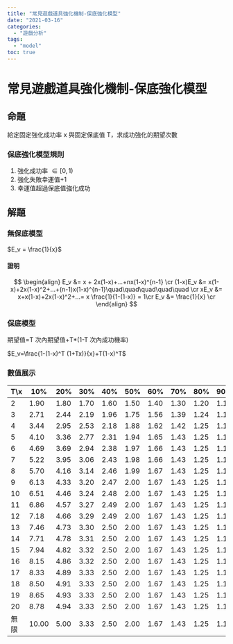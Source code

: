 ```yaml
---
title: "常見遊戲道具強化機制-保底強化模型"
date: "2021-03-16"
categories:
  - "遊戲分析"
tags:
  - "model"
toc: true
---
```


# 常見遊戲道具強化機制-保底強化模型

## 命題

給定固定強化成功率 x 與固定保底值 T，求成功強化的期望次數

### 保底強化模型規則

1. 強化成功率 $\in [0,1)$
2. 強化失敗幸運值+1
3. 幸運值超過保底值強化成功

## 解題

### 無保底模型

$E_v = \frac{1}{x}$

#### 證明

$$
\begin{align}
E_v &= x + 2x(1-x)+...+nx(1-x)^{n-1} \cr
(1-x)E_v &= x(1-x)+2x(1-x)^2+...+(n-1)x(1-x)^{n-1}\quad\quad\quad\quad\quad \cr
xE_v &= x+x(1-x)+2x(1-x)^2+...= x \frac{1}{1-(1-x)} = 1\cr
E_v &= \frac{1}{x} \cr
\end{align}
$$

### 保底模型

期望值=T 次內期望值+T\*(1-T 次內成功機率)

$E_v=\frac{1-(1-x)^T (1+Tx)}{x}+T(1-x)^T$

<!--more-->

### 數值展示

| T\x  | 10%   | 20%  | 30%  | 40%  | 50%  | 60%  | 70%  | 80%  | 90%  | 100% |
| ---- | ----- | ---- | ---- | ---- | ---- | ---- | ---- | ---- | ---- | ---- |
| 2    | 1.90  | 1.80 | 1.70 | 1.60 | 1.50 | 1.40 | 1.30 | 1.20 | 1.10 | 1.00 |
| 3    | 2.71  | 2.44 | 2.19 | 1.96 | 1.75 | 1.56 | 1.39 | 1.24 | 1.11 | 1.00 |
| 4    | 3.44  | 2.95 | 2.53 | 2.18 | 1.88 | 1.62 | 1.42 | 1.25 | 1.11 | 1.00 |
| 5    | 4.10  | 3.36 | 2.77 | 2.31 | 1.94 | 1.65 | 1.43 | 1.25 | 1.11 | 1.00 |
| 6    | 4.69  | 3.69 | 2.94 | 2.38 | 1.97 | 1.66 | 1.43 | 1.25 | 1.11 | 1.00 |
| 7    | 5.22  | 3.95 | 3.06 | 2.43 | 1.98 | 1.66 | 1.43 | 1.25 | 1.11 | 1.00 |
| 8    | 5.70  | 4.16 | 3.14 | 2.46 | 1.99 | 1.67 | 1.43 | 1.25 | 1.11 | 1.00 |
| 9    | 6.13  | 4.33 | 3.20 | 2.47 | 2.00 | 1.67 | 1.43 | 1.25 | 1.11 | 1.00 |
| 10   | 6.51  | 4.46 | 3.24 | 2.48 | 2.00 | 1.67 | 1.43 | 1.25 | 1.11 | 1.00 |
| 11   | 6.86  | 4.57 | 3.27 | 2.49 | 2.00 | 1.67 | 1.43 | 1.25 | 1.11 | 1.00 |
| 12   | 7.18  | 4.66 | 3.29 | 2.49 | 2.00 | 1.67 | 1.43 | 1.25 | 1.11 | 1.00 |
| 13   | 7.46  | 4.73 | 3.30 | 2.50 | 2.00 | 1.67 | 1.43 | 1.25 | 1.11 | 1.00 |
| 14   | 7.71  | 4.78 | 3.31 | 2.50 | 2.00 | 1.67 | 1.43 | 1.25 | 1.11 | 1.00 |
| 15   | 7.94  | 4.82 | 3.32 | 2.50 | 2.00 | 1.67 | 1.43 | 1.25 | 1.11 | 1.00 |
| 16   | 8.15  | 4.86 | 3.32 | 2.50 | 2.00 | 1.67 | 1.43 | 1.25 | 1.11 | 1.00 |
| 17   | 8.33  | 4.89 | 3.33 | 2.50 | 2.00 | 1.67 | 1.43 | 1.25 | 1.11 | 1.00 |
| 18   | 8.50  | 4.91 | 3.33 | 2.50 | 2.00 | 1.67 | 1.43 | 1.25 | 1.11 | 1.00 |
| 19   | 8.65  | 4.93 | 3.33 | 2.50 | 2.00 | 1.67 | 1.43 | 1.25 | 1.11 | 1.00 |
| 20   | 8.78  | 4.94 | 3.33 | 2.50 | 2.00 | 1.67 | 1.43 | 1.25 | 1.11 | 1.00 |
| 無限 | 10.00 | 5.00 | 3.33 | 2.50 | 2.00 | 1.67 | 1.43 | 1.25 | 1.11 | 1.00 |
